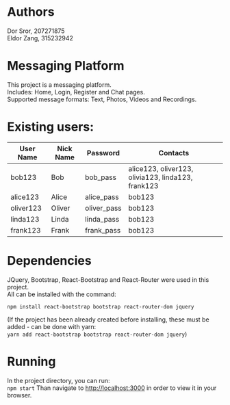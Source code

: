 # Authors
Dor Sror, 207271875  
Eldor Zang, 315232942  
# Messaging Platform
This project is a messaging platform.  
Includes: Home, Login, Register and Chat pages.  
Supported message formats: Text, Photos, Videos and Recordings.  
# Existing users:
User Name | Nick Name | Password | Contacts
--- | --- | --- | --- |
bob123 | Bob | bob_pass | alice123, oliver123, olivia123, linda123, frank123
alice123 | Alice | alice_pass | bob123
oliver123 | Oliver | oliver_pass | bob123
linda123 | Linda | linda_pass | bob123
frank123 | Frank | frank_pass | bob123

# Dependencies
JQuery, Bootstrap, React-Bootstrap and React-Router were used in this project.  
All can be installed with the command:  

`npm install react-bootstrap bootstrap react-router-dom jquery`

(If the project has been already created before installing, these must be added - can be done with yarn:  
`yarn add react-bootstrap bootstrap react-router-dom jquery`)
# Running
In the project directory, you can run:  
`npm start`
Than navigate to [http://localhost:3000](http://localhost:3000) in order to view it in your browser.
